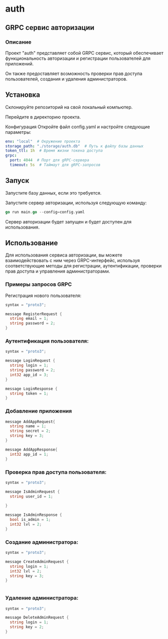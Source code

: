 # auth

## GRPC сервис авторизации
### Описание
Проект "auth" представляет собой GRPC сервис, который обеспечивает функциональность авторизации и регистрации пользователей для приложений.

Он также предоставляет возможность проверки прав доступа пользователей, создания и удаления администраторов.

## Установка
Склонируйте репозиторий на свой локальный компьютер.

Перейдите в директорию проекта.

Конфигурация
Откройте файл config.yaml и настройте следующие параметры:

``` yaml
env: "local"  # Окружение проекта
storage_path: "./storage/auth.db"  # Путь к файлу базы данных
token_ttl: 1h  # Время жизни токена доступа
grpc:
  port: 4044  # Порт для gRPC-сервера
  timeout: 5s  # Таймаут для gRPC-запросов
```
## Запуск
Запустите базу данных, если это требуется.

Запустите сервер авторизации, используя следующую команду:
```go
go run main.go --config=config.yaml
```
Сервер авторизации будет запущен и будет доступен для использования.
## Использование
Для использования сервиса авторизации, вы можете взаимодействовать с ним через GRPC-интерфейс, используя соответствующие методы для регистрации, аутентификации, проверки прав доступа и управления администраторами.

### Примеры запросов GRPC
Регистрация нового пользователя:
```go
syntax = "proto3";

message RegisterRequest {
  string email = 1;
  string password = 2;
}


```
### Аутентификация пользователя:

```go
syntax = "proto3";

message LoginRequest {
  string login = 1;  
  string password = 2;
  int32 app_id = 3; 
}

message LoginResponse {
  string token = 1;
}

```

### Добавление приложения
```go
message AddAppRequest{
  string name = 1;
  string secret = 2;
  string key = 3;
}

message AddAppResponse{
  int32 app_id = 1;
}

```
### Проверка прав доступа пользователя:
```go
syntax = "proto3";

message IsAdminRequest {
  string user_id = 1;
  
}

message IsAdminResponse {
  bool is_admin = 1;
  int32 lvl = 2;
}

```
### Создание администратора:

```go
syntax = "proto3";

message CreateAdminRequest {
  string login = 1;
  int32 lvl = 2;
  string key = 3;
}



```

### Удаление администратора:
```go
syntax = "proto3";

message DeleteAdminRequest {
  string login = 1;
  string key = 2;
}

```
